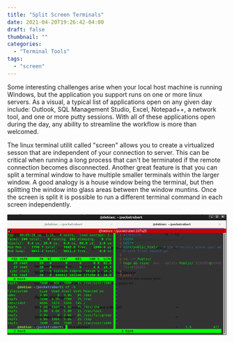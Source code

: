 ```yaml
---
title: "Split Screen Terminals"
date: 2021-04-20T19:26:42-04:00
draft: false
thumbnail: ""
categories:
  - "Terminal Tools"
tags:
  - "screen"
---
```


Some interesting challenges arise when your local host machine is running Windows, but the application you support runs on one or more linux servers.  As a visual, a typical list of applications open on any given day include: Outlook, SQL Management Studio, Excel, Notepad++, a network tool, and one or more putty sessions.  With all of these applications open during the day, any ability to streamline the workflow is more than welcomed.  

The linux terminal utilit called "screen" allows you to create a virtualized sesson that are independent of your connection to server. This can be critical when running a long process that can't be terminated if the remote connection becomes disconnected.  Another great feature is that you can split a terminal window to have multiple smaller terminals within the larger window.  A good analogy is a house window being the terminal, but then splitting the window into glass areas between the window muntins.  Once the screen is split it is possible to run a different terminal command in each screen independently.

![split screens](/static/split_screens.png "image")
